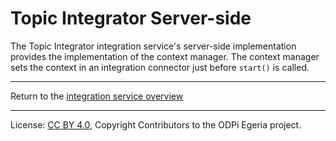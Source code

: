 <!-- SPDX-License-Identifier: CC-BY-4.0 -->
<!-- Copyright Contributors to the ODPi Egeria project 2020. -->

# Topic Integrator Server-side

The Topic Integrator integration service's server-side implementation provides
the implementation of the context manager.  The context manager sets the context in an integration
connector just before `start()` is called.
 

----
Return to the [integration service overview](..)

----
License: [CC BY 4.0](https://creativecommons.org/licenses/by/4.0/),
Copyright Contributors to the ODPi Egeria project.